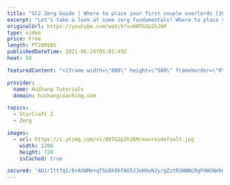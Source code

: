 ```yaml
---
title: "SC2 Zerg Guide | Where to place your first couple overlords [2021]"
excerpt: "Let's take a look at some zerg fundamentals! Where to place your overlords at the beginning of the game to defend cheese and also scout your opponent.  SC2 Zerg Guide | Where to place your first couple overlords [2021] #Starcraft2 #Zerg #Guide  0:00 - Overlord placement against Zerg 8:20 - Overlord placement"
originalUrl: https://youtube.com/watch?v=00TG2p2hJ6M
type: video
price: Free
length: PT20M10S
publishedDateTime: 2021-06-24T05:01:49Z
heat: 50

featuredContent: "<iframe width=\"800\" height=\"500\" frameborder=\"0\" src=\"https://www.youtube.com/embed/00TG2p2hJ6M\" allow=\"accelerometer; autoplay; encrypted-media; gyroscope; picture-in-picture\" allowfullscreen></iframe>"

provider:
  name: HuShang Tutorials
  domain: hushangcoaching.com

topics:
  - StarCraft 2
  - Zerg

images:
  - url: https://i.ytimg.com/vi/00TG2p2hJ6M/maxresdefault.jpg
    width: 1280
    height: 720
    isCached: true

secured: "AD1rIttfq1/8+AXNMm+qTSG0k9kFAG5JJeH9oNJy/gZztRSNWNCRgFHWGNmhUsW7B/C+GZ69AF65VHU155lj0lygIjaeDL+QwEoAFoGhd3pftdVRt3MtvN53st+hVGqzHTM+y66wr2uSyXrFH6tFzbzSA05ntcqWyz6Tpia/jYl/XcTMWrhUjXCZbBeRCQj5OxzHzviNUWoug6ID2GquJyEoZXIhSgUygIWrweLdjxq7wyX37XKoPHa1NAEDRwfl55x2Jld53uD8FEEJAVWhoSLOdRgHQyLVGW6Pw2JB45sj5M9Wegaqv5HQ+ABcf8jsvvqQwADC12denKNnInAW+p60xsUoXW+XCTq6NFLZG8K+JAx8+4lRa64NY/j6tGiWjvnz2DNBUaGcU/dw7n8At1w53Ps7Q7yoK4eLJwzrRtc=;ZsdKGwRW2gYq1r7F87Es6g=="
---
```


